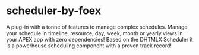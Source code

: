 # scheduler-by-foex
A plug-in with a tonne of features to manage complex schedules. Manage your schedule in timeline, resource, day, week, month or yearly views in your APEX app with zero dependencies! Based on the DHTMLX Scheduler it is a powerhouse scheduling component with a proven track record!
